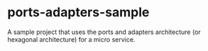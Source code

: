# ports-adapters-sample
A sample project that uses the ports and adapters architecture (or hexagonal architecture) for a micro service.
